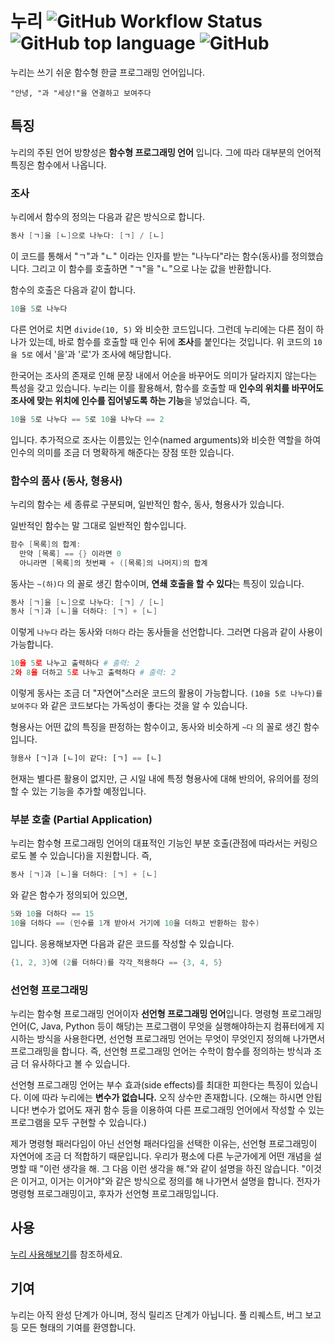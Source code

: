 # 누리 <img alt="GitHub Workflow Status" src="https://img.shields.io/github/workflow/status/suhdonghwi/nuri/nuri%20&%20haneul%20build%20release%20files?style=flat"> <img alt="GitHub top language" src="https://img.shields.io/github/languages/top/suhdonghwi/nuri?style=flat"> <img alt="GitHub" src="https://img.shields.io/github/license/suhdonghwi/nuri?style=flat">

누리는 쓰기 쉬운 함수형 한글 프로그래밍 언어입니다.

```
"안녕, "과 "세상!"을 연결하고 보여주다
```

## 특징

누리의 주된 언어 방향성은 **함수형 프로그래밍 언어** 입니다. 그에 따라 대부분의 언어적 특징은 함수에서 나옵니다.

### 조사

누리에서 함수의 정의는 다음과 같은 방식으로 합니다.

```lua
동사 [ㄱ]을 [ㄴ]으로 나누다: [ㄱ] / [ㄴ]
```

이 코드를 통해서 "ㄱ"과 "ㄴ" 이라는 인자를 받는 "나누다"라는 함수(동사)를 정의했습니다. 그리고 이 함수를 호출하면 "ㄱ"을 "ㄴ"으로 나눈 값을 반환합니다.

함수의 호출은 다음과 같이 합니다.

```lua
10을 5로 나누다
```

다른 언어로 치면 `divide(10, 5)` 와 비슷한 코드입니다. 그런데 누리에는 다른 점이 하나가 있는데, 바로 함수를 호출할 때 인수 뒤에 **조사**를 붙인다는 것입니다. 위 코드의 `10을 5로` 에서 '을'과 '로'가 조사에 해당합니다.

한국어는 조사의 존재로 인해 문장 내에서 어순을 바꾸어도 의미가 달라지지 않는다는 특성을 갖고 있습니다. 누리는 이를 활용해서, 함수를 호출할 때 **인수의 위치를 바꾸어도 조사에 맞는 위치에 인수를 집어넣도록 하는 기능**을 넣었습니다. 즉,

```lua
10을 5로 나누다 == 5로 10을 나누다 == 2
```

입니다. 추가적으로 조사는 이름있는 인수(named arguments)와 비슷한 역할을 하여 인수의 의미를 조금 더 명확하게 해준다는 장점 또한 있습니다.

### 함수의 품사 (동사, 형용사)

누리의 함수는 세 종류로 구분되며, 일반적인 함수, 동사, 형용사가 있습니다. 

일반적인 함수는 말 그대로 일반적인 함수입니다.

```lua
함수 [목록]의 합계:
  만약 [목록] == {} 이라면 0
  아니라면 [목록]의 첫번째 + ([목록]의 나머지)의 합계
```

동사는 `~(하)다` 의 꼴로 생긴 함수이며, **연쇄 호출을 할 수 있다**는 특징이 있습니다.

```lua
동사 [ㄱ]을 [ㄴ]으로 나누다: [ㄱ] / [ㄴ]
동사 [ㄱ]과 [ㄴ]을 더하다: [ㄱ] + [ㄴ]
```

이렇게 `나누다` 라는 동사와 `더하다` 라는 동사들을 선언합니다. 그러면 다음과 같이 사용이 가능합니다.

```python
10을 5로 나누고 출력하다 # 출력: 2
2와 8을 더하고 5로 나누고 출력하다 # 출력: 2
```

이렇게 동사는 조금 더 "자연어"스러운 코드의 활용이 가능합니다. `(10을 5로 나누다)를 보여주다` 와 같은 코드보다는 가독성이 좋다는 것을 알 수 있습니다.

형용사는 어떤 값의 특징을 판정하는 함수이고, 동사와 비슷하게 `~다` 의 꼴로 생긴 함수입니다.

```python
형용사 [ㄱ]과 [ㄴ]이 같다: [ㄱ] == [ㄴ]
```

현재는 별다른 활용이 없지만, 근 시일 내에 특정 형용사에 대해 반의어, 유의어를 정의할 수 있는 기능을 추가할 예정입니다.

### 부분 호출 (Partial Application)

누리는 함수형 프로그래밍 언어의 대표적인 기능인 부분 호출(관점에 따라서는 커링으로도 볼 수 있습니다)을 지원합니다. 즉,

```lua
동사 [ㄱ]과 [ㄴ]을 더하다: [ㄱ] + [ㄴ]
```

와 같은 함수가 정의되어 있으면,

```lua
5와 10을 더하다 == 15
10을 더하다 == (인수를 1개 받아서 거기에 10을 더하고 반환하는 함수)
```

입니다. 응용해보자면 다음과 같은 코드를 작성할 수 있습니다.

```lua
{1, 2, 3}에 (2를 더하다)를 각각_적용하다 == {3, 4, 5}
```

### 선언형 프로그래밍

누리는 함수형 프로그래밍 언어이자 **선언형 프로그래밍 언어**입니다. 명령형 프로그래밍 언어(C, Java, Python 등이 해당)는 프로그램이 무엇을 실행해야하는지 컴퓨터에게 지시하는 방식을 사용한다면, 선언형 프로그래밍 언어는   무엇이 무엇인지 정의해 나가면서 프로그래밍을 합니다. 즉, 선언형 프로그래밍 언어는 수학이 함수를 정의하는 방식과 조금 더 유사하다고 볼 수 있습니다.

선언형 프로그래밍 언어는 부수 효과(side effects)를 최대한 피한다는 특징이 있습니다. 이에 따라 누리에는 **변수가 없습니다.** 오직 상수만 존재합니다. (오해는 하시면 안됩니다! 변수가 없어도 재귀 함수 등을 이용하여 다른 프로그래밍 언어에서 작성할 수 있는 프로그램을 모두 구현할 수 있습니다.)

제가 명령형 패러다임이 아닌 선언형 패러다임을 선택한 이유는, 선언형 프로그래밍이 자연어에 조금 더 적합하기 때문입니다. 우리가 평소에 다른 누군가에게 어떤 개념을 설명할 때 "이런 생각을 해. 그 다음 이런 생각을 해."와 같이 설명을 하진 않습니다. "이것은 이거고, 이거는 이거야"와 같은 방식으로 정의를 해 나가면서 설명을 합니다. 전자가 명령형 프로그래밍이고, 후자가 선언형 프로그래밍입니다.

## 사용

[누리 사용해보기](USAGE.md)를 참조하세요.

## 기여

누리는 아직 완성 단계가 아니며, 정식 릴리즈 단계가 아닙니다. 풀 리퀘스트, 버그 보고 등 모든 형태의 기여를 환영합니다.
